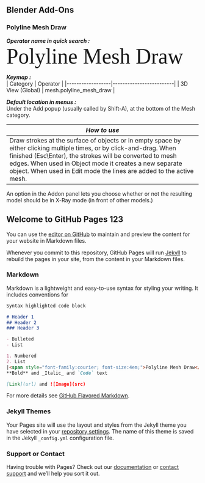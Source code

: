 ## Blender Add-Ons

### Polyline Mesh Draw

***Operator name in quick search :***  
<span style="font-family:Consolas; font-size:4em;">Polyline Mesh Draw

***Keymap :***  
| Category         | Operator                |
|------------------|-------------------------|
| 3D View (Global) | mesh.polyline_mesh_draw |

***Default location in menus :***  
Under the Add popup (usually called by Shift-A), at the bottom of the Mesh category.

|***How to use***|
|----------------|
|Draw strokes at the surface of objects or in empty space by either clicking multiple times, or by click-and-drag. When finished (Esc\Enter), the strokes will be converted to mesh edges. When used in Object mode it creates a new separate object. When used in Edit mode the lines are added to the active mesh.|

An option in the Addon panel lets you choose whether or not the resulting model should be in X-Ray mode (in front of other models.)

## Welcome to GitHub Pages 123

You can use the [editor on GitHub](https://github.com/Manuel83/sample/edit/master/index.md) to maintain and preview the content for your website in Markdown files.

Whenever you commit to this repository, GitHub Pages will run [Jekyll](https://jekyllrb.com/) to rebuild the pages in your site, from the content in your Markdown files.

### Markdown

Markdown is a lightweight and easy-to-use syntax for styling your writing. It includes conventions for

```markdown
Syntax highlighted code block

# Header 1
## Header 2
### Header 3

- Bulleted
- List

1. Numbered
2. List
|<span style="font-family:courier; font-size:4em;">Polyline Mesh Draw</span>|
**Bold** and _Italic_ and `Code` text

[Link](url) and ![Image](src)
```

For more details see [GitHub Flavored Markdown](https://guides.github.com/features/mastering-markdown/).

### Jekyll Themes

Your Pages site will use the layout and styles from the Jekyll theme you have selected in your [repository settings](https://github.com/Manuel83/sample/settings). The name of this theme is saved in the Jekyll `_config.yml` configuration file.

### Support or Contact

Having trouble with Pages? Check out our [documentation](https://help.github.com/categories/github-pages-basics/) or [contact support](https://github.com/contact) and we’ll help you sort it out.
